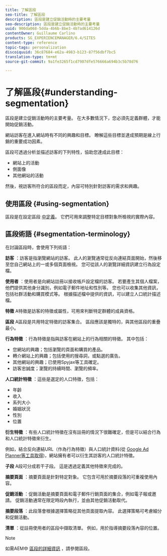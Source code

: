 ```yaml
---
title: 了解區段
seo-title: 了解區段
description: 區段是建立促銷活動時的主要考量
seo-description: 區段是建立促銷活動時的主要考量
uuid: 900da068-5dda-4b6b-8be3-4b7ad614126d
contentOwner: Guillaume Carlino
products: SG_EXPERIENCEMANAGER/6.4/SITES
content-type: reference
topic-tags: personalization
discoiquuid: 36c87684-e62a-4983-b123-87f56dbf7bc5
translation-type: tm+mt
source-git-commit: 9a1fe3265f1cd7907dfe576666a694b3c5b78d76

---
```



# 了解區段{#understanding-segmentation}

區段是建立促銷活動時的主要考量。 在大多數情況下，您必須先定義群體，才能開始促銷活動。

網站訪客在進入網站時有不同的興趣和目標。 瞭解這些目標並達成預期是線上行銷的重要成功因素。

區段可透過分析並描述訪客的下列特性，協助您達成此目標：

* 網站上的活動
* 側面像
* 其他網站的活動

然後，視訪客所符合的區段而定，內容可特別針對訪客的需求和興趣。

## 使用區段 {#using-segmentation}

區段是在設定區段 [中定義](/help/sites-administering/campaign-segmentation.md)。 它們可用來調整特定目標對象所檢視的實際內容。

## 區段術語 {#segmentation-terminology}

在討論區段時，會使用下列術語：

**訪客** ：訪客是指瀏覽網站的訪客。 此人的瀏覽通常從反向連結頁面開始，然後移至您自己網站上的一或多個頁面檢視。 您可從該人的瀏覽詳細資訊建立行為設定檔。

**使用者** ：使用者是向網站註冊以接收帳戶設定檔的訪客。 若要產生其個人檔案，他們提供其他身分識別，例如電子郵件地址和性別等。 您也可以收集其他資訊，包括社群活動和購買模式等。 根據描述檔中提供的資訊，可以建立人口統計描述檔。

**特徵** A特徵是訪客的特徵或屬性，可用來判斷特定群體的成員資格。

**區段** A區段是共用特定特徵的訪客集合。 區段應該是獨特的，與其他區段的重疊最小。

**行為特徵** ：行為特徵是指與訪客在網站上的行為相關的特徵。 其中包括：

* 您網站的興趣；包括瀏覽的頁面和購買的產品。
* 轉介網站上的興趣；包括使用的搜尋詞，或點選的廣告。
* 其他網站的興趣；已使用Spyjax等工具確定。
* 訪客忠誠度；瀏覽的持續時間、瀏覽的頻率。

**人口統計特徵** ：這些是選定的人口特徵，包括：

* 年齡
* 收入
* 系列大小
* 婚姻狀況
* 性別
* 位置

**衍生特徵** ：有些人口統計特徵在沒有註冊的情況下很難確定，但是可以結合行為和人口統計特徵來衍生。

例如，結合反向連結URL（作為行為特徵）與人口統計資料(從 [Google Ad Planner等工具取得](https://www.google.com/adplanner/))，網站擁有者可以衍生其訪客的人口統計特徵。

**子段** A段可分成若干子段。 這是透過定義其他特徵來完成的。

**摘要頁面** ：摘要頁面是針對特定對象。 它包含可用於摘要段落的可重複使用內容。

**促銷活動** ：促銷活動是摘要頁面和電子郵件行銷頁面的集合，例如電子報或邀請。 促銷活動通常在限定時段內執行，並由其他促銷活動取代。

**摘要段落** ：此段落會根據選擇策略從其他頁面提取內容。 此選擇策略可考慮細分和促銷活動。

**清單** ：從註冊使用者的區段中擷取清單。 例如，用於指導摘要段落內容的位置。

>[!NOTE]
>
>如需AEM中 [區段的詳細資訊](/help/sites-administering/campaign-segmentation.md) ，請參閱區段。

